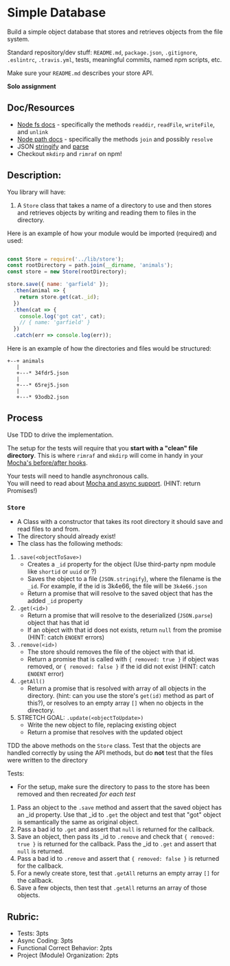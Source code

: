 Simple Database
===

Build a simple object database that stores and retrieves objects from the file system.

Standard repository/dev stuff: `README.md`, `package.json`, `.gitignore`, `.eslintrc`, `.travis.yml`, tests, meaningful commits, named npm scripts, etc.

Make sure your `README.md` describes your store API.

**Solo assignment**

## Doc/Resources
* [Node fs docs](https://nodejs.org/api/fs.html) - specifically the methods `readdir`, `readFile`, `writeFile`, and `unlink`
* [Node path docs](https://nodejs.org/api/path.html) - specifically the methods `join` and possibly `resolve`
* JSON [stringify](https://developer.mozilla.org/en-US/docs/Web/JavaScript/Reference/Global_Objects/JSON/stringify)
and [parse](https://developer.mozilla.org/en-US/docs/Web/JavaScript/Reference/Global_Objects/JSON/parse)
* Checkout `mkdirp` and `rimraf` on npm!

## Description:

You library will have:

1. A `Store` class that takes a name of a directory to use and then stores and retrieves
objects by writing and reading them to files in the directory.

Here is an example of how your module would be imported (required) and used:

```js

const Store = require('../lib/store');
const rootDirectory = path.join(__dirname, 'animals');
const store = new Store(rootDirectory);

store.save({ name: 'garfield' });
  .then(animal => {
    return store.get(cat._id);
  })
  .then(cat => {
    console.log('got cat', cat);
    // { name: 'garfield' }
  })
  .catch(err => console.log(err));
```

Here is an example of how the directories and files would be structured:

```
+--+ animals
   |
   +---* 34fdr5.json
   |
   +---* 65rej5.json
   |
   +---* 93odb2.json
```

## Process

Use TDD to drive the implementation. 

The setup for the tests will require that you **start with a "clean" file directory**. 
This is where `rimraf` and `mkdirp` will come in handy in your [Mocha's before/after hooks](https://mochajs.org/#hooks). 

Your tests will need to handle asynchronous calls.  
You will need to read about [Mocha and async support](https://mochajs.org/#asynchronous-code). (HINT: return Promises!)

### `Store`

* A Class with a constructor that takes its root directory it should save and read files to and from. 
* The directory should already exist!
* The class has the following methods:

1. `.save(<objectToSave>)`
    * Creates a `_id` property for the object (Use third-party npm module like `shortid` or `uuid` or ?)
    * Saves the object to a file (`JSON.stringify`), where the filename is the `_id`. For example, if the id is 3k4e66, the file will be `3k4e66.json`
    * Return a promise that will resolve to the saved object that has the added `_id` property
1. `.get(<id>)`
    * Return a promise that will resolve to the deserialized (`JSON.parse`) object that has that id
    * If an object with that id does not exists, return `null` from the promise (HINT: catch `ENOENT` errors)
1. `.remove(<id>)`
    * The store should removes the file of the object with that id.
    * Return a promise that is called with `{ removed: true }` if object was removed, or `{ removed: false }` 
    if the id did not exist (HINT: catch `ENOENT` error)
1. `.getAll()`
    * Return a promise that is resolved with array of all objects in the directory. (hint: can you use the store's `get(id)` method as part of this?), 
    or resolves to an empty array `[]` when no objects in the directory.
1. STRETCH GOAL: `.update(<objectToUpdate>)`
    * Write the new object to file, replacing existing object
    * Return a promise that resolves with the updated object

TDD the above methods on the `Store` class. Test that the objects are handled correctly by using the API methods, but do **not** test that the files were written to the directory

Tests:

* For the setup, make sure the directory to pass to the store has been removed and then
recreated _for each test_

1. Pass an object to the `.save` method and assert that the saved object has an _id property. Use that _id to `.get` the object and test that "got" object is semantically the same as original object.
2. Pass a bad id to `.get` and assert that `null` is returned for the callback.
3. Save an object, then pass its _id to `.remove` and check that `{ removed: true }` is returned
for the callback. Pass the _id to `.get` and assert that `null` is returned.
4. Pass a bad id to `.remove` and assert that `{ removed: false }` is returned
for the callback.
5. For a newly create store, test that `.getAll` returns an empty array `[]` for the callback.
6. Save a few objects, then test that `.getAll` returns an array of those objects.

## Rubric:

* Tests: 3pts
* Async Coding: 3pts
* Functional Correct Behavior: 2pts
* Project (Module) Organization: 2pts
